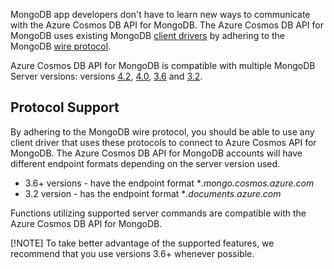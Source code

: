 MongoDB app developers don't have to learn new ways to communicate with the Azure Cosmos DB API for MongoDB. The Azure Cosmos DB API for MongoDB uses existing MongoDB [client drivers][/docs/drivers/] by adhering to the MongoDB [wire protocol][/mongodb-wire-protocol/]. 

Azure Cosmos DB API for MongoDB is compatible with multiple MongoDB Server versions: versions [4.2][/azure/cosmos-db/mongodb/feature-support-42], [4.0][/azure/cosmos-db/mongodb/feature-support-40], [3.6][/azure/cosmos-db/mongodb/feature-support-36] and [3.2][/azure/cosmos-db/mongodb/feature-support-32].

## Protocol Support

By adhering to the MongoDB wire protocol, you should be able to use any client driver that uses these protocols to connect to Azure Cosmos API for MongoDB. The Azure Cosmos DB API for MongoDB accounts will have different endpoint formats depending on the server version used.
- 3.6+ versions - have the endpoint format **.mongo.cosmos.azure.com*
- 3.2 version - has the endpoint format **.documents.azure.com*

Functions utilizing supported server commands are compatible with the Azure Cosmos DB API for MongoDB.

[!NOTE] To take better advantage of the supported features, we recommend that you use versions 3.6+ whenever possible.

[/mongodb-wire-protocol/]: https://www.mongodb.com/docs/manual/reference/mongodb-wire-protocol/
[/docs/drivers/]: https://www.mongodb.com/docs/drivers/
[/azure/cosmos-db/mongodb/feature-support-32]: https://docs.microsoft.com/azure/cosmos-db/mongodb/feature-support-32
[/azure/cosmos-db/mongodb/feature-support-36]: https://docs.microsoft.com/azure/cosmos-db/mongodb/feature-support-36
[/azure/cosmos-db/mongodb/feature-support-40]: https://docs.microsoft.com/azure/cosmos-db/mongodb/feature-support-40
[/azure/cosmos-db/mongodb/feature-support-42]: https://docs.microsoft.com/azure/cosmos-db/mongodb/feature-support-42